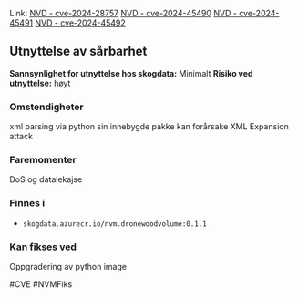 Link: [NVD - cve-2024-28757](https://nvd.nist.gov/vuln/detail/cve-2024-28757)
[NVD - cve-2024-45490](https://nvd.nist.gov/vuln/detail/cve-2024-45490)
[NVD - cve-2024-45491](https://nvd.nist.gov/vuln/detail/cve-2024-45491)
[NVD - cve-2024-45492](https://nvd.nist.gov/vuln/detail/cve-2024-45492)
## Utnyttelse av sårbarhet

**Sannsynlighet for utnyttelse hos skogdata:** Minimalt
**Risiko ved utnyttelse:** høyt
### Omstendigheter
xml parsing via python sin innebygde pakke kan forårsake XML Expansion attack 
### Faremomenter
DoS og datalekajse

### Finnes i
- `skogdata.azurecr.io/nvm.dronewoodvolume:0.1.1`

### Kan fikses ved
Oppgradering av python image

#CVE #NVMFiks
